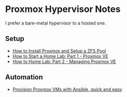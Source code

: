 # Proxmox Hypervisor Notes
I prefer a bare-metal hypervisor to a hosted one.

## Setup
* [How to Install Proxmox and Setup a ZFS Pool](https://blog.quindorian.org/2019/08/how-to-install-proxmox-and-setup-a-zfs-pool.html/)
* [How to Start a Home Lab: Part 1 - Proxmox VE](https://www.dlford.io/how-to-home-lab-part-1/)
* [How to Home Lab: Part 2 - Managing Proxmox VE](https://www.dlford.io/managing-proxmox-how-to-home-lab-part-2/)

## Automation
* [Provision Proxmox VMs with Ansible, quick and easy](https://vectops.com/2020/01/provision-proxmox-vms-with-ansible-quick-and-easy/)
